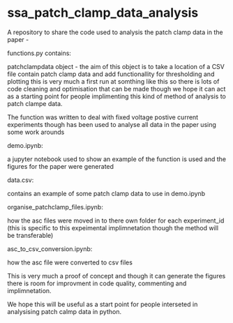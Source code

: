 # ssa_patch_clamp_data_analysis

A repository to share the code used to analysis the patch clamp data in the paper -

functions.py contains:

patchclampdata object - the aim of this object is to take a location of a CSV file contain patch clamp data and add functionallity for thresholding and plotting
    this is very much a first run at somthing like this so there is lots of code cleaning and optimisation that can be made 
    though we hope it can act as a starting point for people implimenting this kind of method of analysis to patch clampe data.
    
The function was written to deal with fixed voltage postive current experiments though has been used to analyse all data in the paper using some work arounds

demo.ipynb:

a jupyter notebook used to show an example of the function is used and the figures for the paper were generated

data.csv:

contains an example of some patch clamp data to use in demo.ipynb

organise_patchclamp_files.ipynb:

how the asc files were moved in to there own folder for each experiment_id (this is specific to this expeimental implimnetation though the method will be transferable)

asc_to_csv_conversion.ipynb:

how the asc file were converted to csv files




This is very much a proof of concept and though it can generate the figures there is room for improvment in code quality, commenting and implimnetation.

We hope this will be useful as a start point for people interseted in analysising patch calmp data in python.
